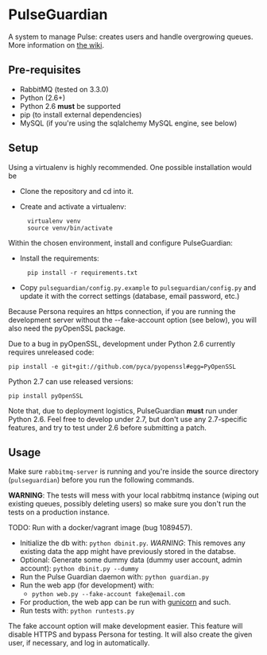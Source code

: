 # PulseGuardian

A system to manage Pulse: creates users and handle overgrowing queues. More
information on [the wiki][].

## Pre-requisites

* RabbitMQ (tested on 3.3.0)
* Python (2.6+)
 * Python 2.6 **must** be supported
* pip (to install external dependencies)
* MySQL (if you're using the sqlalchemy MySQL engine, see below)

## Setup

Using a virtualenv is highly recommended. One possible installation would be

* Clone the repository and cd into it.
* Create and activate a virtualenv:

  ```
    virtualenv venv
    source venv/bin/activate
  ```

Within the chosen environment, install and configure PulseGuardian:

* Install the requirements:

  ```
    pip install -r requirements.txt
  ```

* Copy `pulseguardian/config.py.example` to `pulseguardian/config.py` and
  update it with the correct settings (database, email password, etc.)

Because Persona requires an https connection, if you are running the
development server without the --fake-account option (see below), you
will also need the pyOpenSSL package.

Due to a bug in pyOpenSSL, development under Python 2.6 currently
requires unreleased code:

    pip install -e git+git://github.com/pyca/pyopenssl#egg=PyOpenSSL

Python 2.7 can use released versions:

    pip install pyOpenSSL

Note that, due to deployment logistics, PulseGuardian **must** run under
Python 2.6. Feel free to develop under 2.7, but don't use any
2.7-specific features, and try to test under 2.6 before submitting a
patch.

## Usage

Make sure `rabbitmq-server` is running and you're inside the source directory
(`pulseguardian`) before you run the following commands.

**WARNING**: The tests will mess with your local rabbitmq instance (wiping out
existing queues, possibly deleting users) so make sure you don't run the tests
on a production instance.

TODO: Run with a docker/vagrant image (bug 1089457).

* Initialize the db with: `python dbinit.py`. *WARNING*: This removes any
  existing data the app might have previously stored in the databse.
* Optional: Generate some dummy data (dummy user account, admin account):
  `python dbinit.py --dummy`
* Run the Pulse Guardian daemon with: `python guardian.py`
* Run the web app (for development) with:
    * `python web.py --fake-account fake@email.com`
* For production, the web app can be run with [gunicorn][] and such.
* Run tests with: `python runtests.py`

The fake account option will make development easier. This feature will
disable HTTPS and bypass Persona for testing. It will also create the
given user, if necessary, and log in automatically.

[the wiki]: https://wiki.mozilla.org/Auto-tools/Projects/Pulse/PulseGuardian
[gunicorn]: https://www.digitalocean.com/community/articles/how-to-deploy-python-wsgi-apps-using-gunicorn-http-server-behind-nginx
